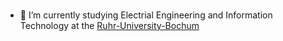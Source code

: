 ### 

- 🔭 I’m currently studying Electrial Engineering and Information Technology at the [Ruhr-University-Bochum](https://informatik.rub.de/en/)
